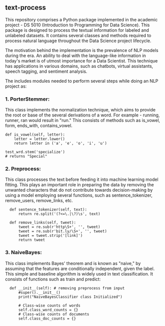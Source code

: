 ## text-process

This repository comprises a Python package implemented in the academic project - DS 5010 (Introduction to Programming for Data Science). This package is designed to process the textual information for labeled and unlabeled datasets. It contains several classes and methods required to process natural language throughout the Data Science project lifecycle. 

The motivation behind the implementation is the prevalence of NLP models during the era. An ability to deal with the language-like information in today's market is of utmost importance for a Data Scientist. This technique has applications in various domains, such as chatbots, virtual assistants, speech tagging, and sentiment analysis. 

The includes modules needed to perform several steps while doing an NLP project as:

### 1. PorterStemmer:
 
  This class implements the normalization technique, which aims to provide the root or base of the several derivations of a word. For example - running, runner, ran would result in "run." This consists of methods such as is_vowel, form, ends_with, contains_vowel. 
  
  ```
  def is_vowel(self, letter):
      letter = letter.lower()
      return letter in ('a', 'e', 'o', 'i', 'u')
        
  test_wrd.stem('specialize')
  # returns "Special"
  ```

### 2. Preprocess:
  
  This class processes the text before feeding it into machine learning model fitting. This plays an important role in preparing the data by removing the unwanted characters that do not contribute towards decision-making by using a model employing several functions, such as sentence_tokenizer, remove_users, remove_links, etc.

  ```
    def sentence_tokenizer(self, text):
        return re.split('(?<=\.|\?)\s', text)
        
    def remove_links(self, tweet):
        tweet = re.sub(r'http\S+', '', tweet) 
        tweet = re.sub(r'bit.ly/\S+', '', tweet) 
        tweet = tweet.strip('[link]')
        return tweet

  ```
### 3. NaiveBayes:

  This class implements Bayes' theorem and is known as "naive," by assuming that the features are conditionally independent, given the label. This simple and baseline algorithm is widely used in text classification. It consists of functions such as train and predict:

  ```
    def __init__(self): # removing preprocess from input
        #super().__init__()
        print("NaiveBayesClassifier class Initialized")

        # Class-wise counts of words
        self.class_word_counts = {}
        # Class-wise counts of documents
        self.class_doc_counts = {}

  ```
  
  
  
  

